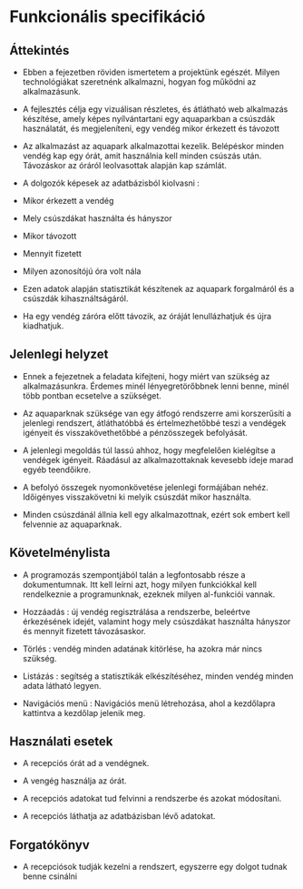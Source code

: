 # Funkcionális specifikáció
## Áttekintés
- Ebben a fejezetben röviden ismertetem a projektünk egészét. Milyen technológiákat szeretnénk alkalmazni, hogyan fog működni az alkalmazásunk.

- A fejlesztés célja egy vizuálisan részletes, és átlátható web alkalmazás készítése, amely képes nyílvántartani egy aquaparkban a csúszdák használatát, és megjeleníteni, egy vendég mikor érkezett és távozott

- Az alkalmazást az aquapark alkalmazottai kezelik. Belépéskor minden vendég kap egy órát, amit használnia kell minden csúszás után. Távozáskor az óráról leolvasottak alapján kap számlát.

- A dolgozók képesek az adatbázisból kiolvasni :
 - Mikor érkezett a vendég
 - Mely csúszdákat használta és hányszor
 - Mikor távozott
 - Mennyit fizetett
- Milyen azonosítójú óra volt nála

- Ezen adatok alapján statisztikát készítenek az aquapark forgalmáról és a csúszdák kihasználtságáról.

- Ha egy vendég záróra előtt távozik, az óráját lenullázhatjuk és újra kiadhatjuk.
## Jelenlegi helyzet
- Ennek a fejezetnek a feladata kifejteni, hogy miért van szükség az alkalmazásunkra. Érdemes minél lényegretörőbbnek lenni benne, minél több pontban ecsetelve a szükséget.

- Az aquaparknak szüksége van egy átfogó rendszerre ami korszerűsíti a jelenlegi rendszert, átláthatóbbá és értelmezhetőbbé teszi a vendégek igényeit és visszakövethetőbbé a pénzösszegek befolyását.

- A jelenlegi megoldás túl lassú ahhoz, hogy megfelelően kielégítse a vendégek igényeit. Ráadásul az alkalmazottaknak kevesebb ideje marad egyéb teendőikre.

- A befolyó összegek nyomonkövetése jelenlegi formájában nehéz. Időigényes visszakövetni ki melyik csúszdát mikor használta.

- Minden csúszdánál állnia kell egy alkalmazottnak, ezért sok embert kell felvennie az aquaparknak. 
## Követelménylista
- A programozás szempontjából talán a legfontosabb része a dokumentumnak. Itt kell leírni azt, hogy milyen funkciókkal kell rendelkeznie a programunknak, ezeknek milyen al-funkciói vannak.

- Hozzáadás : új vendég regisztrálása a rendszerbe, beleértve érkezésének idejét, valamint hogy mely csúszdákat használta hányszor és mennyit fizetett távozásaskor.

- Törlés : vendég minden adatának kitörlése, ha azokra már nincs szükség.

- Listázás : segítség a statisztikák elkészítéséhez, minden vendég minden adata látható legyen.

- Navigációs menü : Navigációs menü létrehozása, ahol a kezdőlapra kattintva a kezdőlap jelenik meg.

## Használati esetek
- A recepciós órát ad a vendégnek.

- A vengég használja az órát.

- A recepciós adatokat tud felvinni a rendszerbe és azokat módosítani.

- A recepciós láthatja az adatbázisban lévő adatokat.

## Forgatókönyv
- A recepciósok tudják kezelni a rendszert, egyszerre egy dolgot tudnak benne csinálni
